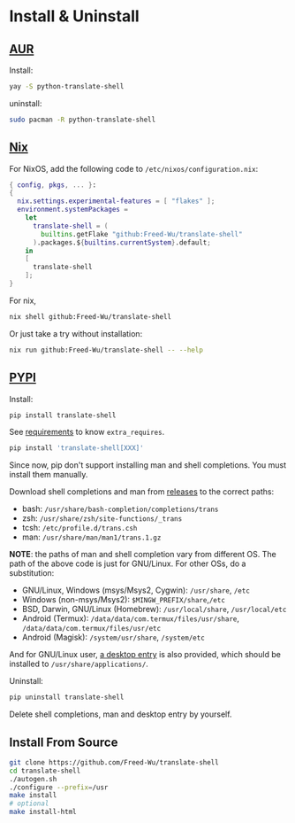 # Install & Uninstall

## [AUR](https://aur.archlinux.org/packages/python-translate-shell)

Install:

```sh
yay -S python-translate-shell
```

uninstall:

```sh
sudo pacman -R python-translate-shell
```

## [Nix](https://nixos.org)

For NixOS, add the following code to `/etc/nixos/configuration.nix`:

```nix
{ config, pkgs, ... }:
{
  nix.settings.experimental-features = [ "flakes" ];
  environment.systemPackages =
    let
      translate-shell = (
        builtins.getFlake "github:Freed-Wu/translate-shell"
      ).packages.${builtins.currentSystem}.default;
    in
    [
      translate-shell
    ];
}
```

For nix,

```sh
nix shell github:Freed-Wu/translate-shell
```

Or just take a try without installation:

```sh
nix run github:Freed-Wu/translate-shell -- --help
```

## [PYPI](https://pypi.org/project/translate-shell)

Install:

```sh
pip install translate-shell
```

See [requirements](requirements) to know `extra_requires`.

```sh
pip install 'translate-shell[XXX]'
```

Since now, pip don't support installing man and shell completions.
You must install them manually.

Download shell completions and man from
[releases](https://github.com/Freed-Wu/translate-shell/releases) to the correct
paths:

- bash: `/usr/share/bash-completion/completions/trans`
- zsh: `/usr/share/zsh/site-functions/_trans`
- tcsh: `/etc/profile.d/trans.csh`
- man: `/usr/share/man/man1/trans.1.gz`

**NOTE**: the paths of man and shell completion vary from different OS. The path
of the above code is just for GNU/Linux. For other OSs, do a substitution:

- GNU/Linux, Windows (msys/Msys2, Cygwin): `/usr/share`, `/etc`
- Windows (non-msys/Msys2): `$MINGW_PREFIX/share`,`/etc`
- BSD, Darwin, GNU/Linux (Homebrew): `/usr/local/share`, `/usr/local/etc`
- Android (Termux): `/data/data/com.termux/files/usr/share`,
  `/data/data/com.termux/files/usr/etc`
- Android (Magisk): `/system/usr/share`, `/system/etc`

And for GNU/Linux user,
[a desktop entry](https://raw.githubusercontent.com/Freed-Wu/translate-shell/main/assets/desktop/translate-shell.desktop)
is also provided, which should be installed to `/usr/share/applications/`.

Uninstall:

```sh
pip uninstall translate-shell
```

Delete shell completions, man and desktop entry by yourself.

## Install From Source

```sh
git clone https://github.com/Freed-Wu/translate-shell
cd translate-shell
./autogen.sh
./configure --prefix=/usr
make install
# optional
make install-html
```
